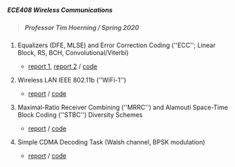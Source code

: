##### ECE408 Wireless Communications

> ##### Professor Tim Hoerning / Spring 2020

1. Equalizers (DFE, MLSE) and Error Correction Coding (''ECC''; Linear Block, RS, BCH, Convolutional/Viterbi)

   - [report 1](equalizer_and_ecc/doc/ECE300_Project_Part_I.pdf), [report 2](equalizer_and_ecc/doc/ECE300_Project_Part_II.pdf) / [code](wc_equalier,ecc_recap_sp20_matlab.pdf)

2. Wireless LAN IEEE 802.11b (''WiFi-1'')

   - [report](wlan802.11b/doc/wlan802.11b_report.pdf) / [code](wlan802.11b/doc/wlan80211b_packetframe.pdf)

3. Maximal-Ratio Receiver Combining (''MRRC'') and Alamouti Space-Time Block Coding (''STBC'') Diversity Schemes

   - [report](tx_rx_diversity_schemes/doc/mrrc_alamouti_report.pdf) / [code](tx_rx_diversity_schemes/doc/mrrc_alamouti_sim_code.pdf)

4. Simple CDMA Decoding Task (Walsh channel, BPSK modulation)
   - [report](cdma_decode/doc/simple_cdma_report.pdf) / [code](cdma_decode/doc/simple_cdma_code.pdf)
